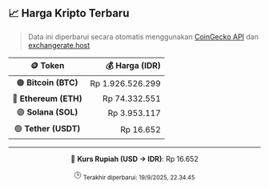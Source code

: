 

<!-- HARGA_KRIPTO -->
## 📈 Harga Kripto Terbaru

> Data ini diperbarui secara otomatis menggunakan [CoinGecko API](https://www.coingecko.com/) dan [exchangerate.host](https://exchangerate.host/)

<div align="center">

| 🪙 Token | 💰 Harga (IDR) |
|:------:|---------------:|
| 🟠 **Bitcoin (BTC)**   | Rp 1.926.526.299 |
| 🔵 **Ethereum (ETH)**  | Rp 74.332.551 |
| 🟣 **Solana (SOL)**    | Rp 3.953.117 |
| 🟢 **Tether (USDT)**   | Rp 16.652 |

---

💱 **Kurs Rupiah (USD → IDR)**: Rp 16.652

🕒 <sub>Terakhir diperbarui: 19/9/2025, 22.34.45</sub>

</div>
<!-- /HARGA_KRIPTO -->